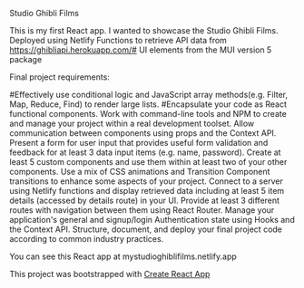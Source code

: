 Studio Ghibli Films

This is my first React app. I wanted to showcase the Studio Ghibli Films.
Deployed using Netlify Functions to retrieve API data from https://ghibliapi.herokuapp.com/#
UI elements from the MUI version 5 package

Final project requirements: 

#Effectively use conditional logic and JavaScript array methods(e.g. Filter, Map, Reduce, Find) to render large lists.
#Encapsulate your code as React functional components.
Work with command-line tools and NPM to create and manage your project within a real development toolset.
Allow communication between components using props and the Context API.
Present a form for user input that provides useful form validation and feedback for at least 3 data input items (e.g. name, password).
Create at least 5 custom components and use them within at least two of your other components.
Use a mix of CSS animations and Transition Component transitions to enhance some aspects of your project.
Connect to a server using Netlify functions and display retrieved data including at least 5 item details (accessed by details route) in your UI.
Provide at least 3 different routes with navigation between them using React Router.
Manage your application's general and signup/login Authentication state using Hooks and the Context API.
Structure, document, and deploy your final project code according to common industry practices.


You can see this React app at mystudioghiblifilms.netlify.app 

This project was bootstrapped with [Create React App](https://github.com/facebook/create-react-app)
